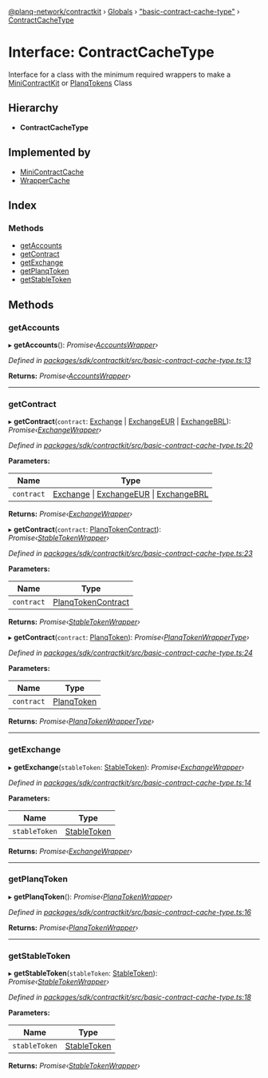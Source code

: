 [@planq-network/contractkit](../README.md) › [Globals](../globals.md) › ["basic-contract-cache-type"](../modules/_basic_contract_cache_type_.md) › [ContractCacheType](_basic_contract_cache_type_.contractcachetype.md)

# Interface: ContractCacheType

Interface for a class with the minimum required wrappers
to make a [MiniContractKit](../classes/_mini_kit_.minicontractkit.md) or [PlanqTokens](../classes/_planq_tokens_.planqtokens.md) Class

## Hierarchy

* **ContractCacheType**

## Implemented by

* [MiniContractCache](../classes/_mini_contract_cache_.minicontractcache.md)
* [WrapperCache](../classes/_contract_cache_.wrappercache.md)

## Index

### Methods

* [getAccounts](_basic_contract_cache_type_.contractcachetype.md#getaccounts)
* [getContract](_basic_contract_cache_type_.contractcachetype.md#getcontract)
* [getExchange](_basic_contract_cache_type_.contractcachetype.md#getexchange)
* [getPlanqToken](_basic_contract_cache_type_.contractcachetype.md#getplanqtoken)
* [getStableToken](_basic_contract_cache_type_.contractcachetype.md#getstabletoken)

## Methods

###  getAccounts

▸ **getAccounts**(): *Promise‹[AccountsWrapper](../classes/_wrappers_accounts_.accountswrapper.md)›*

*Defined in [packages/sdk/contractkit/src/basic-contract-cache-type.ts:13](https://github.com/planq-network/planq-sdk/blob/master/packages/sdk/contractkit/src/basic-contract-cache-type.ts#L13)*

**Returns:** *Promise‹[AccountsWrapper](../classes/_wrappers_accounts_.accountswrapper.md)›*

___

###  getContract

▸ **getContract**(`contract`: [Exchange](../enums/_base_.planqcontract.md#exchange) | [ExchangeEUR](../enums/_base_.planqcontract.md#exchangeeur) | [ExchangeBRL](../enums/_base_.planqcontract.md#exchangebrl)): *Promise‹[ExchangeWrapper](../classes/_wrappers_exchange_.exchangewrapper.md)›*

*Defined in [packages/sdk/contractkit/src/basic-contract-cache-type.ts:20](https://github.com/planq-network/planq-sdk/blob/master/packages/sdk/contractkit/src/basic-contract-cache-type.ts#L20)*

**Parameters:**

Name | Type |
------ | ------ |
`contract` | [Exchange](../enums/_base_.planqcontract.md#exchange) &#124; [ExchangeEUR](../enums/_base_.planqcontract.md#exchangeeur) &#124; [ExchangeBRL](../enums/_base_.planqcontract.md#exchangebrl) |

**Returns:** *Promise‹[ExchangeWrapper](../classes/_wrappers_exchange_.exchangewrapper.md)›*

▸ **getContract**(`contract`: [PlanqTokenContract](../modules/_base_.md#planqtokencontract)): *Promise‹[StableTokenWrapper](../classes/_wrappers_stabletokenwrapper_.stabletokenwrapper.md)›*

*Defined in [packages/sdk/contractkit/src/basic-contract-cache-type.ts:23](https://github.com/planq-network/planq-sdk/blob/master/packages/sdk/contractkit/src/basic-contract-cache-type.ts#L23)*

**Parameters:**

Name | Type |
------ | ------ |
`contract` | [PlanqTokenContract](../modules/_base_.md#planqtokencontract) |

**Returns:** *Promise‹[StableTokenWrapper](../classes/_wrappers_stabletokenwrapper_.stabletokenwrapper.md)›*

▸ **getContract**(`contract`: [PlanqToken](../enums/_base_.planqcontract.md#planqtoken)): *Promise‹[PlanqTokenWrapperType](../modules/_wrappers_planqtokenwrapper_.md#planqtokenwrappertype)›*

*Defined in [packages/sdk/contractkit/src/basic-contract-cache-type.ts:24](https://github.com/planq-network/planq-sdk/blob/master/packages/sdk/contractkit/src/basic-contract-cache-type.ts#L24)*

**Parameters:**

Name | Type |
------ | ------ |
`contract` | [PlanqToken](../enums/_base_.planqcontract.md#planqtoken) |

**Returns:** *Promise‹[PlanqTokenWrapperType](../modules/_wrappers_planqtokenwrapper_.md#planqtokenwrappertype)›*

___

###  getExchange

▸ **getExchange**(`stableToken`: [StableToken](../enums/_base_.planqcontract.md#stabletoken)): *Promise‹[ExchangeWrapper](../classes/_wrappers_exchange_.exchangewrapper.md)›*

*Defined in [packages/sdk/contractkit/src/basic-contract-cache-type.ts:14](https://github.com/planq-network/planq-sdk/blob/master/packages/sdk/contractkit/src/basic-contract-cache-type.ts#L14)*

**Parameters:**

Name | Type |
------ | ------ |
`stableToken` | [StableToken](../enums/_base_.planqcontract.md#stabletoken) |

**Returns:** *Promise‹[ExchangeWrapper](../classes/_wrappers_exchange_.exchangewrapper.md)›*

___

###  getPlanqToken

▸ **getPlanqToken**(): *Promise‹[PlanqTokenWrapper](../classes/_wrappers_planqtokenwrapper_.planqtokenwrapper.md)›*

*Defined in [packages/sdk/contractkit/src/basic-contract-cache-type.ts:16](https://github.com/planq-network/planq-sdk/blob/master/packages/sdk/contractkit/src/basic-contract-cache-type.ts#L16)*

**Returns:** *Promise‹[PlanqTokenWrapper](../classes/_wrappers_planqtokenwrapper_.planqtokenwrapper.md)›*

___

###  getStableToken

▸ **getStableToken**(`stableToken`: [StableToken](../enums/_base_.planqcontract.md#stabletoken)): *Promise‹[StableTokenWrapper](../classes/_wrappers_stabletokenwrapper_.stabletokenwrapper.md)›*

*Defined in [packages/sdk/contractkit/src/basic-contract-cache-type.ts:18](https://github.com/planq-network/planq-sdk/blob/master/packages/sdk/contractkit/src/basic-contract-cache-type.ts#L18)*

**Parameters:**

Name | Type |
------ | ------ |
`stableToken` | [StableToken](../enums/_base_.planqcontract.md#stabletoken) |

**Returns:** *Promise‹[StableTokenWrapper](../classes/_wrappers_stabletokenwrapper_.stabletokenwrapper.md)›*
